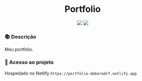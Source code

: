 <h1 align="center">Portfolio</h1>
<p align="center">
  <img src="https://img.shields.io/badge/STATUS-CONCLUIDO-green?style=plastic">
  <img src="https://img.shields.io/github/stars/deboradrf?style=social">
</p>

### 📚 Descrição
Meu portfolio.

### 📁 Acesso ao projeto
Hospedado no Netlify `https://portfolio-deboradrf.netlify.app`
